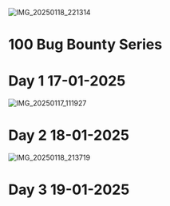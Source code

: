 ![IMG_20250118_221314](https://github.com/user-attachments/assets/dfe97249-b5fb-439e-acde-18d3e52dce44)

# 100 Bug Bounty Series
# Day 1                                    17-01-2025 
![IMG_20250117_111927](https://github.com/user-attachments/assets/ab094a04-2274-41e8-a817-b41a5e32f04f)

# Day 2                                    18-01-2025
![IMG_20250118_213719](https://github.com/user-attachments/assets/4e03d958-cbb6-4a6d-99ba-bbc483f0903e)


# Day 3                                     19-01-2025
